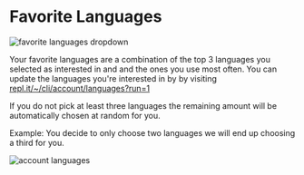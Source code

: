  # Favorite Languages

![favorite languages dropdown](/images/misc/favorite-languages-dropdown.png)

Your favorite languages are a combination of the top 3 languages you selected as interested in and and the ones you use most often. You can update the languages you're interested in by by visiting [repl.it/~/cli/account/languages?run=1](https://repl.it/~/cli/account/languages?run=1)

If you do not pick at least three languages the remaining amount will be automatically chosen at random for you.

Example: You decide to only choose two languages we will end up choosing a third for you.

![account languages](/images/misc/account-languages.png)
